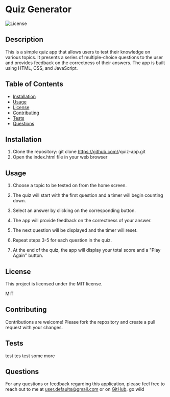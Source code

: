 
# Quiz Generator
![License](https://img.shields.io/badge/License-MIT-green.svg)

## Description
This is a simple quiz app that allows users to test their knowledge on various topics. It presents a series of multiple-choice questions to the user and provides feedback on the correctness of their answers. The app is built using HTML, CSS, and JavaScript.

## Table of Contents
- [Installation](#installation)
- [Usage](#usage)
- [License](#license)
- [Contributing](#contributing)
- [Tests](#tests)
- [Questions](#questions)

## Installation
1. Clone the repository: git clone https://github.com/<username>/quiz-app.git
2. Open the index.html file in your web browser

## Usage
1. Choose a topic to be tested on from the home screen.

2. The quiz will start with the first question and a timer will begin counting down.

3. Select an answer by clicking on the corresponding button.

4. The app will provide feedback on the correctness of your answer.

5. The next question will be displayed and the timer will reset.

6. Repeat steps 3-5 for each question in the quiz.

7. At the end of the quiz, the app will display your total score and a "Play Again" button.

## License
This project is licensed under the MIT license.

MIT

## Contributing
Contributions are welcome! Please fork the repository and create a pull request with your changes.

## Tests
test tes test some more


## Questions
For any questions or feedback regarding this application, please feel free to reach out to me at user.defaults@gmail.com or on [GitHub](https://github.com/userdefault13).
go wild
